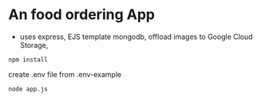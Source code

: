 # An food ordering App

- uses express, EJS template mongodb, offload images to Google Cloud Storage,

```
npm install
```
create .env file from .env-example

```
node app.js
```


